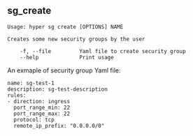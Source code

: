 ## sg_create

    Usage: hyper sg create [OPTIONS] NAME

    Creates some new security groups by the user

        -f, --file         Yaml file to create security group
        --help             Print usage


An exmaple of security group Yaml file:
```
name: sg-test-1
description: sg-test-description
rules:
- direction: ingress
  port_range_min: 22
  port_range_max: 22
  protocol: tcp
  remote_ip_prefix: "0.0.0.0/0"
```
